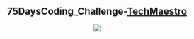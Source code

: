 
<div align = center>
  <h2>75DaysCoding_Challenge-<a href="https://www.linkedin.com/company/techmaestrocommunity/">TechMaestro</a></h2>

<img text-align = "center" src ="https://user-images.githubusercontent.com/72300414/160122514-c5833664-ab36-4087-8f27-70c1260f4d23.jpg">
  <h1></h1>
